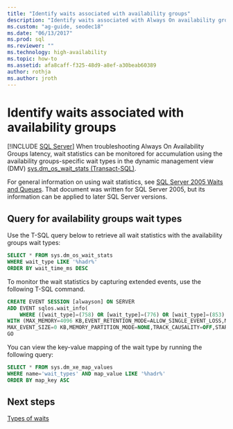 ```yaml
---
title: "Identify waits associated with availability groups"
description: "Identify waits associated with Always On availability groups using Transact-SQL (T-SQL) and extended events."
ms.custom: "ag-guide, seodec18"
ms.date: "06/13/2017"
ms.prod: sql
ms.reviewer: ""
ms.technology: high-availability
ms.topic: how-to
ms.assetid: afa8caff-f325-48d9-a8ef-a30beab60389
author: rothja
ms.author: jroth
---
```

# Identify waits associated with availability groups
[!INCLUDE [SQL Server](../../../includes/applies-to-version/sqlserver.md)]
  When troubleshooting Always On Availability Groups latency, wait statistics can be monitored for accumulation using the availability groups-specific wait types in the dynamic management view (DMV) [sys.dm_os_wait_stats &#40;Transact-SQL&#41;](~/relational-databases/system-dynamic-management-views/sys-dm-os-wait-stats-transact-sql.md).  
  
 For general information on using wait statistics, see [SQL Server 2005 Waits and Queues](https://technet.microsoft.com/library/cc966413.aspx). That document was written for SQL Server 2005, but its information can be applied to later SQL Server versions.  
  
## Query for availability groups wait types  
 Use the T-SQL query below to retrieve all wait statistics with the availability groups wait types:  
  
```sql  
SELECT * FROM sys.dm_os_wait_stats   
WHERE wait_type LIKE '%hadr%'  
ORDER BY wait_time_ms DESC  
```  
  
 To monitor the wait statistics by capturing extended events, use the following T-SQL command.  
  
```sql
CREATE EVENT SESSION [alwayson] ON SERVER   
ADD EVENT sqlos.wait_info(  
    WHERE ([wait_type]=(758) OR [wait_type]=(776) OR [wait_type]=(853) OR [wait_type]=(833)))  
WITH (MAX_MEMORY=4096 KB,EVENT_RETENTION_MODE=ALLOW_SINGLE_EVENT_LOSS,MAX_DISPATCH_LATENCY=30 SECONDS,  
MAX_EVENT_SIZE=0 KB,MEMORY_PARTITION_MODE=NONE,TRACK_CAUSALITY=OFF,STARTUP_STATE=OFF)  
GO  
```  
  
 You can view the key-value mapping of the wait type by running the following query:  
  
```sql
SELECT * FROM sys.dm_xe_map_values   
WHERE name='wait_types' AND map_value LIKE '%hadr%'   
ORDER BY map_key ASC  
```  
  
## Next steps  
 [Types of waits](~/relational-databases/system-dynamic-management-views/sys-dm-os-wait-stats-transact-sql.md#WaitTypes)  
  
  
